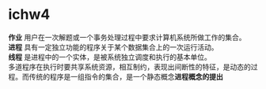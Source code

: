 # ichw4 #
**作业** 用户在一次解题或一个事务处理过程中要求计算机系统所做工作的集合。  
**进程** 具有一定独立功能的程序关于某个数据集合上的一次运行活动。  
**线程** 是进程中的一个实体，是被系统独立调度和执行的基本单位。  
多道程序在执行时要共享系统资源，相互制约，表现出间断性的特征，是动态的过程。而传统的程序是一组指令的集合，是一个静态概念**进程概念的提出**
